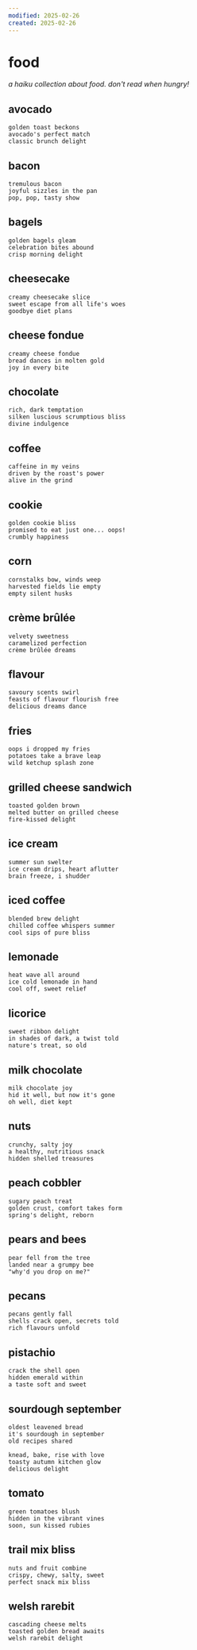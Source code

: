 ```yaml
---
modified: 2025-02-26
created: 2025-02-26
---
```


# food

_a haiku collection about food. don't read when hungry!_

## avocado

```
golden toast beckons
avocado's perfect match
classic brunch delight
```

## bacon

```
tremulous bacon
joyful sizzles in the pan
pop, pop, tasty show
```

## bagels

```
golden bagels gleam
celebration bites abound
crisp morning delight
```

## cheesecake

```
creamy cheesecake slice
sweet escape from all life's woes
goodbye diet plans
```

## cheese fondue

```
creamy cheese fondue
bread dances in molten gold
joy in every bite
```

## chocolate

```
rich, dark temptation
silken luscious scrumptious bliss
divine indulgence
```

## coffee

```
caffeine in my veins
driven by the roast's power
alive in the grind
```

## cookie

```
golden cookie bliss
promised to eat just one... oops!
crumbly happiness
```

## corn

```
cornstalks bow, winds weep
harvested fields lie empty
empty silent husks
```

## crème brûlée

```
velvety sweetness
caramelized perfection
crème brûlée dreams
```

## flavour

```
savoury scents swirl
feasts of flavour flourish free
delicious dreams dance
```

## fries

```
oops i dropped my fries
potatoes take a brave leap
wild ketchup splash zone
```

## grilled cheese sandwich

```
toasted golden brown
melted butter on grilled cheese
fire-kissed delight
```

## ice cream

```
summer sun swelter
ice cream drips, heart aflutter
brain freeze, i shudder
```

## iced coffee

```
blended brew delight
chilled coffee whispers summer
cool sips of pure bliss
```

## lemonade

```
heat wave all around
ice cold lemonade in hand
cool off, sweet relief
```

## licorice

```
sweet ribbon delight
in shades of dark, a twist told
nature's treat, so old
```

## milk chocolate

```
milk chocolate joy
hid it well, but now it's gone
oh well, diet kept
```

## nuts

```
crunchy, salty joy
a healthy, nutritious snack
hidden shelled treasures
```

## peach cobbler

```
sugary peach treat
golden crust, comfort takes form
spring's delight, reborn
```

## pears and bees

```
pear fell from the tree
landed near a grumpy bee
"why'd you drop on me?"
```

## pecans

```
pecans gently fall
shells crack open, secrets told
rich flavours unfold
```

## pistachio

```
crack the shell open
hidden emerald within
a taste soft and sweet
```

## sourdough september

```
oldest leavened bread
it's sourdough in september
old recipes shared

knead, bake, rise with love
toasty autumn kitchen glow
delicious delight
```

## tomato

```
green tomatoes blush
hidden in the vibrant vines
soon, sun kissed rubies
```

## trail mix bliss

```
nuts and fruit combine
crispy, chewy, salty, sweet
perfect snack mix bliss
```

## welsh rarebit

```
cascading cheese melts
toasted golden bread awaits
welsh rarebit delight
```
